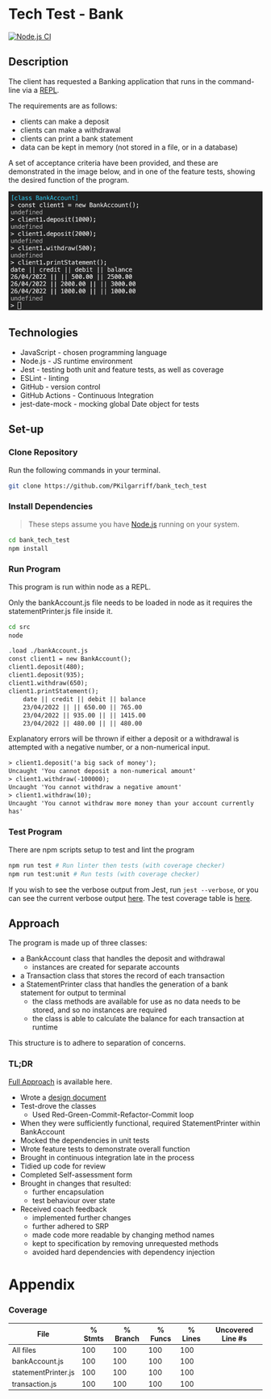 # Tech Test - Bank

[![Node.js CI](https://github.com/PKilgarriff/bank_tech_test/actions/workflows/node.js.yml/badge.svg)](https://github.com/PKilgarriff/bank_tech_test/actions/workflows/node.js.yml)

## Description

The client has requested a Banking application that runs in the command-line via a [REPL](https://en.wikipedia.org/wiki/Read%E2%80%93eval%E2%80%93print_loop).

The requirements are as follows:

- clients can make a deposit
- clients can make a withdrawal
- clients can print a bank statement
- data can be kept in memory (not stored in a file, or in a database)

A set of acceptance criteria have been provided, and these are demonstrated in the image below, and in one of the feature tests, showing the desired function of the program.

![Acceptance Run](./docs/images/acceptance_criteria.png)

## Technologies

- JavaScript - chosen programming language
- Node.js - JS runtime environment
- Jest - testing both unit and feature tests, as well as coverage
- ESLint - linting
- GitHub - version control
- GitHub Actions - Continuous Integration
- jest-date-mock - mocking global Date object for tests

## Set-up

### Clone Repository

Run the following commands in your terminal.

```zsh
git clone https://github.com/PKilgarriff/bank_tech_test
```

### Install Dependencies

> These steps assume you have [Node.js](https://nodejs.org/en/) running on your system.

```zsh
cd bank_tech_test
npm install
```

### Run Program

This program is run within node as a REPL.

Only the bankAccount.js file needs to be loaded in node as it requires the statementPrinter.js file inside it.

```zsh
cd src
node
```

```node
.load ./bankAccount.js
const client1 = new BankAccount();
client1.deposit(480);
client1.deposit(935);
client1.withdraw(650);
client1.printStatement();
    date || credit || debit || balance
    23/04/2022 || || 650.00 || 765.00
    23/04/2022 || 935.00 || || 1415.00
    23/04/2022 || 480.00 || || 480.00
```

Explanatory errors will be thrown if either a deposit or a withdrawal is attempted with a negative number, or a non-numerical input.

```
> client1.deposit('a big sack of money');
Uncaught 'You cannot deposit a non-numerical amount'
> client1.withdraw(-100000);
Uncaught 'You cannot withdraw a negative amount'
> client1.withdraw(10);
Uncaught 'You cannot withdraw more money than your account currently has'
```

### Test Program

There are npm scripts setup to test and lint the program

```bash
npm run test # Run linter then tests (with coverage checker)
npm run test:unit # Run tests (with coverage checker)
```

If you wish to see the verbose output from Jest, run `jest --verbose`, or you can see the current verbose output [here](./docs/testOutput.md). The test coverage table is [here](#coverage).

## Approach

The program is made up of three classes:

- a BankAccount class that handles the deposit and withdrawal
  - instances are created for separate accounts
- a Transaction class that stores the record of each transaction
- a StatementPrinter class that handles the generation of a bank statement for output to terminal
  - the class methods are available for use as no data needs to be stored, and so no instances are required
  - the class is able to calculate the balance for each transaction at runtime

This structure is to adhere to separation of concerns.

### TL;DR

[Full Approach](./docs/fullApproach.md) is available here.

- Wrote a [design document](./design.md)
- Test-drove the classes
  - Used Red-Green-Commit-Refactor-Commit loop
- When they were sufficiently functional, required StatementPrinter within BankAccount
- Mocked the dependencies in unit tests
- Wrote feature tests to demonstrate overall function
- Brought in continuous integration late in the process
- Tidied up code for review
- Completed Self-assessment form
- Brought in changes that resulted:
  - further encapsulation
  - test behaviour over state
- Received coach feedback
  - implemented further changes
  - further adhered to SRP
  - made code more readable by changing method names
  - kept to specification by removing unrequested methods
  - avoided hard dependencies with dependency injection

# Appendix

### Coverage

| File                | % Stmts | % Branch | % Funcs | % Lines | Uncovered Line #s |
| ------------------- | ------- | -------- | ------- | ------- | ----------------- |
| All files           | 100     | 100      | 100     | 100     |
| bankAccount.js      | 100     | 100      | 100     | 100     |
| statementPrinter.js | 100     | 100      | 100     | 100     |
| transaction.js      | 100     | 100      | 100     | 100     |
